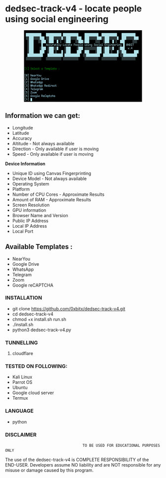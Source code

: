 # dedsec-track-v4 - locate people using social engineering
<p align="center"><img src="https://github.com/0xbitx/dedsec-track-v4/blob/main/banner.png"></p>

## Information we can get:
* Longitude
* Latitude
* Accuracy
* Altitude - Not always available
* Direction - Only available if user is moving
* Speed - Only available if user is moving

**Device Information**

* Unique ID using Canvas Fingerprinting
* Device Model - Not always available
* Operating System
* Platform
* Number of CPU Cores - Approximate Results
* Amount of RAM - Approximate Results
* Screen Resolution
* GPU information
* Browser Name and Version
* Public IP Address
* Local IP Address
* Local Port

## Available Templates : 
* NearYou
* Google Drive 
* WhatsApp
* Telegram
* Zoom 
* Google reCAPTCHA

### INSTALLATION
* git clone https://github.com/0xbitx/dedsec-track-v4.git
* cd dedsec-track-v4
* chmod +x install.sh run.sh
* ./install.sh 
* python3 dedsec-track-v4.py

### TUNNELLING
1. cloudflare
### TESTED ON FOLLOWING:
* Kali Linux
* Parrot OS
* Ubuntu
* Google cloud server
* Termux

### LANGUAGE 
* python

### DISCLAIMER
                                       TO BE USED FOR EDUCATIONAL PURPOSES ONLY

The use of the dedsec-track-v4 is COMPLETE RESPONSIBILITY of the END-USER. Developers assume NO liability and are NOT responsible for any misuse or damage caused by this program. 
